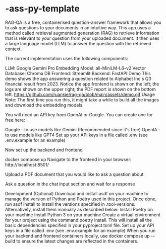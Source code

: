 # -ass-py-template
RAG-QA is a free, containerised question-answer framework that allows you to ask questions to your documents in an intuitive way.
This app uses a method called retrieval augmented generation (RAG) to retrieve information that is relevant to your question from your uploaded document. It then uses a large language model (LLM) to answer the question with the retrieved context.

The current implementation uses the following components:

LLM: Google Gemini Pro
Embedding Model: all-MiniLM-L6-v2
Vector Database: Chroma DB
Frontend: Streamlit
Backend: FastAPI
Demo
This demo shows the app answering a question related to Alphabet Inc's Q3 financial result from 2023. Notice the app frontend is shown on the left; the logs are shown on the upper right; the PDF report is shown on the bottom left.
https://github.com/ruankie/rag-qa/blob/main/assets/demo.gif
Usage
Note: The first time you run this, it might take a while to build all the images and download the embedding models.

You will need an API key from OpenAI or Google. You can create one for free here:

Google - to use models like Gemini (Recommended since it's free)
OpenIA - to use models like GPT4
Set up your API keys in a file called .env (see .env.example for an example)

Now set up the backend and frontend

docker compose up
Navigate to the frontend in your browser: http://localhost:8501/

Upload a PDF document that you would like to ask a question about

Ask a question in the chat input section and wait for a response

Development
(Optional) Download and install asdf on your machine to manage the version of Python and Poetry used in this project. Once done, run asdf install to install the versions specified in .tool-versions. Alternatively, install them manually as described below:
Install Poetry on your machine
Install Python 3 on your machine
Create a virtual environment for your project using the command poetry install. This will install all the basic dependencies specified in your pyproject.toml file.
Set up your API keys in a file called .env (see .env.example for an example)
When you run your backend and frontend containers locally, use docker compose up --build to ensure the latest changes are reflected in the containers.
